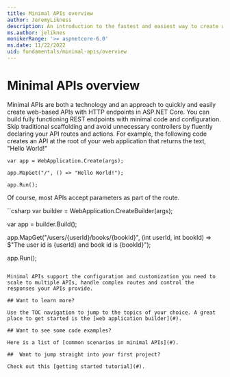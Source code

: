 ```yaml
---
title: Minimal APIs overview
author: JeremyLikness
description: An introduction to the fastest and easiest way to create web API endpoints with ASP.NET Core.
ms.author: jeliknes
monikerRange: '>= aspnetcore-6.0'
ms.date: 11/22/2022
uid: fundamentals/minimal-apis/overview
---
```


# Minimal APIs overview

Minimal APIs are both a technology and an approach to quickly and easily create web-based APIs with HTTP endpoints in ASP.NET Core.
You can build fully functioning REST endpoints with minimal code and configuration. Skip traditional scaffolding and avoid unnecessary controllers by fluently declaring
your API routes and actions. For example, the following code creates an API at the root of your web application that returns the text, "Hello World!"

```chsarp
var app = WebApplication.Create(args);

app.MapGet("/", () => "Hello World!");

app.Run();
```

Of course, most APIs accept parameters as part of the route.

``csharp 
var builder = WebApplication.CreateBuilder(args);

var app = builder.Build();

app.MapGet("/users/{userId}/books/{bookId}", 
    (int userId, int bookId) => $"The user id is {userId} and book id is {bookId}");

app.Run();
```

Minimal APIs support the configuration and customization you need to scale to multiple APIs, handle complex routes and control the responses your APIs provide. 

## Want to learn more?

Use the TOC navigation to jump to the topics of your choice. A great place to get started is the [web application builder](#).

## Want to see some code examples?

Here is a list of [common scenarios in minimal APIs](#).

##  Want to jump straight into your first project?

Check out this [getting started tutorial](#).
